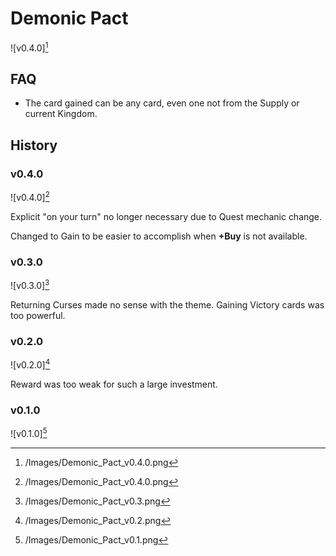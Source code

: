 # Demonic Pact

![v0.4.0][^v0.4.0]

## FAQ

- The card gained can be any card, even one not from the Supply or current
Kingdom.

## History

### v0.4.0

![v0.4.0][^v0.4.0]

Explicit "on your turn" no longer necessary due to Quest mechanic change.

Changed to Gain to be easier to accomplish when **+Buy** is not available.

### v0.3.0

![v0.3.0][^v0.3.0]

Returning Curses made no sense with the theme.
Gaining Victory cards was too powerful.

### v0.2.0

![v0.2.0][^v0.2.0]

Reward was too weak for such a large investment.

### v0.1.0

![v0.1.0][^v0.1.0]

[^v0.1.0]: /Images/Demonic_Pact_v0.1.png
[^v0.2.0]: /Images/Demonic_Pact_v0.2.png
[^v0.3.0]: /Images/Demonic_Pact_v0.3.png
[^v0.4.0]: /Images/Demonic_Pact_v0.4.0.png
